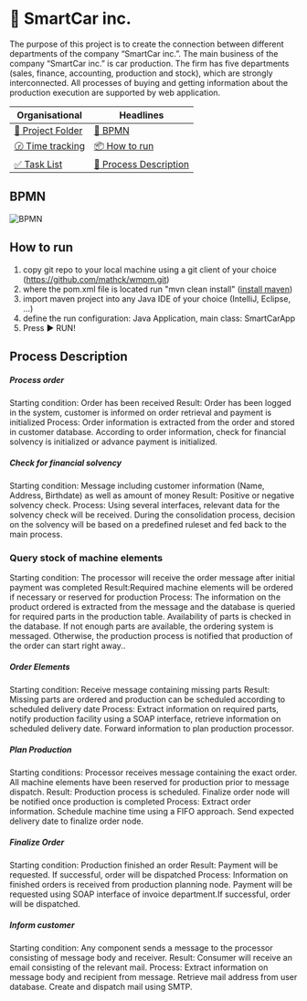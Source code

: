 # :red_car: SmartCar inc.

The purpose of this project is to create the connection between different departments of the company “SmartCar inc.”. The main business of the company “SmartCar inc.” is car production. The firm has five departments (sales, finance, accounting, production and stock), which are strongly interconnected. All processes of buying and getting information about the production execution are supported by web application.

| Organisational                                                                                                                       | Headlines                                                             |
|--------------------------------------------------------------------------------------------------------------------------------------|-----------------------------------------------------------------------|
| [:open_file_folder: Project Folder](https://drive.google.com/folderview?id=0ByYSCn1MSy8pUVlmdXZ5eU80eFk&usp=sharing)                 | [:page_facing_up: BPMN](#bpmn)                                        |
| [:clock230: Time tracking](https://docs.google.com/spreadsheets/d/1QY5_ztN_1TH2CoPAQqrZzUwK_UmveQsCXCblBRQb8Qk/edit?usp=sharing)     | [:package: How to run](#how-to-run)                                   |
| [:white_check_mark: Task List](https://docs.google.com/spreadsheets/d/1_TjLz4qZToyakAwf80rEB3D2yF0PxDMvkqzXGqtEBdk/edit?usp=sharing) | [:triangular_flag_on_post: Process Description](#process-description) |

## BPMN
![BPMN](http://i.imgur.com/ELWxpMa.png)

## How to run
1. copy git repo to your local machine using a git client of your choice (https://github.com/mathck/wmpm.git)
2. where the pom.xml file is located run "mvn clean install" ([install maven](https://maven.apache.org/install.html))
3. import maven project into any Java IDE of your choice (IntelliJ, Eclipse, ...)
4. define the run configuration: Java Application, main class: SmartCarApp
5. Press :arrow_forward: RUN!

## Process Description
##### Process order
Starting condition: Order has been received
Result: Order has been logged in the system, customer is informed on order retrieval and payment is initialized
Process: Order information is extracted from the order and stored in customer database. According to order information, check for financial solvency is initialized or advance payment is initialized.
##### Check for financial solvency
Starting condition: Message including customer information (Name, Address, Birthdate) as well as amount of money
Result: Positive or negative solvency check.
Process: Using several interfaces, relevant data for the solvency check will be received. During the consolidation process, decision on the solvency will be based on a predefined ruleset and fed back to the main process.
### Query stock of machine elements
Starting condition: The processor will receive the order message after initial payment was completed
Result:Required machine elements will be ordered if necessary or reserved for production
Process: The information on the product ordered is extracted from the message and the database is queried for required parts in the production table. Availability of parts is checked in the database. If not enough parts are available, the ordering system is messaged. Otherwise, the production process is notified that production of the order can start right away..
##### Order Elements
Starting condition: Receive message containing missing parts
Result: Missing parts are ordered and production can be scheduled according to scheduled delivery date
Process: Extract information on required parts, notify production facility using a SOAP interface, retrieve information on scheduled delivery date. Forward information to plan production processor.
##### Plan Production
Starting conditions: Processor receives message containing the exact order. All machine elements have been reserved for production prior to message dispatch.
Result: Production process is scheduled. Finalize order node will be notified once production is completed
Process: Extract order information. Schedule machine time using a FIFO approach. Send expected delivery date to finalize order node.
##### Finalize Order
Starting condition: Production finished an order
Result: Payment will be requested. If successful, order will be dispatched
Process: Information on finished orders is received from production planning node. Payment will be requested using SOAP interface of invoice department.If successful, order will be dispatched.
##### Inform customer
Starting condition: Any component sends a message to the processor consisting of message body and receiver.
Result: Consumer will receive an email consisting of the relevant mail.
Process: Extract information on message body and recipient from message. Retrieve mail address from user database. Create and dispatch mail using SMTP.
